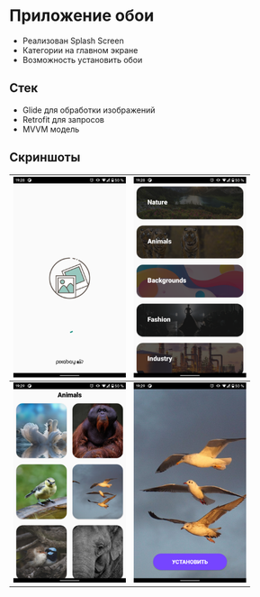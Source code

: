 # Приложение обои

 - Реализован Splash Screen
 - Категории на главном экране
 - Возможность установить обои

## Стек

 - Glide для обработки изображений
 - Retrofit для запросов
 - MVVM модель

## Скриншоты
| <img src="https://raw.githubusercontent.com/a-smolentsev/images/main/Screenshot_20230204-192850.png" width="200"> |<img src="https://raw.githubusercontent.com/a-smolentsev/images/main/Screenshot_20230204-192855.png" width="200">  |
|--|--|
| <img src="https://github.com/a-smolentsev/images/blob/main/Screenshot_20230204-192903.png?raw=true" width="200"> |<img src="https://github.com/a-smolentsev/images/blob/main/Screenshot_20230204-192907.png?raw=true" width="200">  |
